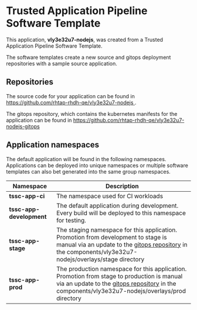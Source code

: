 # Trusted Application Pipeline Software Template

This application, **vly3e32u7-nodejs**, was created from a Trusted Application Pipeline Software Template.

The software templates create a new source and gitops deployment repositories with a sample source application. 

## Repositories

The source code for your application can be found in [https://github.com/rhtap-rhdh-qe/vly3e32u7-nodejs ](https://github.com/rhtap-rhdh-qe/vly3e32u7-nodejs ).
 
The gitops repository, which contains the kubernetes manifests for the application can be found in 
[https://github.com/rhtap-rhdh-qe/vly3e32u7-nodejs-gitops ](https://github.com/rhtap-rhdh-qe/vly3e32u7-nodejs-gitops ) 

## Application namespaces 

The default application will be found in the following namespaces. Applications can be deployed into unique namespaces or multiple software templates can also bet generated into the same group namespaces.  

|  Namespace   |  Description   |  
| -------- | -------- |
| **tssc-app-ci** | The namespace used for CI workloads |
| **tssc-app-development** | The default application during development. Every build will be deployed to this namespace for testing. |
| **tssc-app-stage** | The staging namespace for this application. Promotion from development to stage is manual via an update to the [gitops repository](https://github.com/rhtap-rhdh-qe/vly3e32u7-nodejs-gitops ) in the components/vly3e32u7-nodejs/overlays/stage directory |
| **tssc-app-prod** | The production namespace for this application. Promotion from stage to production is manual via an update to the [gitops repository](https://github.com/rhtap-rhdh-qe/vly3e32u7-nodejs-gitops ) in the components/vly3e32u7-nodejs/overlays/prod directory |